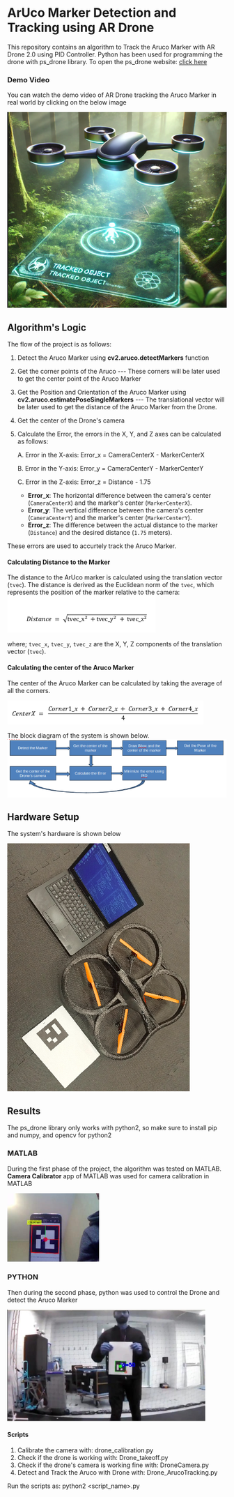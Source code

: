 # ArUco Marker Detection and Tracking using AR Drone
This repository contains an algorithm to Track the Aruco Marker with AR Drone 2.0 using PID Controller. Python has been used for programming the drone with ps_drone library. To open the ps_drone website: [click here](https://www.playsheep.de/drone/downloads.html) 


### Demo Video
You can watch the demo video of AR Drone tracking the Aruco Marker in real world by clicking on the below image

[![Watch the video](https://github.com/EhtishamAshraf/ArucoFollowingDrone/blob/c25abcaccf74ba185d958678957f8a6b36fb66d2/Images/drone_jungle.png)](https://youtu.be/UkY-DLqm0hI)

## Algorithm's Logic
The flow of the project is as follows:
1. Detect the Aruco Marker using **cv2.aruco.detectMarkers** function
2. Get the corner points of the Aruco --- These corners will be later used to get the center point of the Aruco Marker
3. Get the Position and Orientation of the Aruco Marker using **cv2.aruco.estimatePoseSingleMarkers** --- The translational 
   vector will be later used to get the distance of the Aruco Marker from the Drone.
4. Get the center of the Drone's camera
5. Calculate the Error, the errors in the X, Y, and Z axes can be calculated as follows:
   
      A.   Error in the X-axis: Error_x = CameraCenterX - MarkerCenterX
      
      B.   Error in the Y-axis: Error_y = CameraCenterY - MarkerCenterY
      
      C.   Error in the Z-axis: Error_z = Distance - 1.75
      
      - **Error_x**: The horizontal difference between the camera's center (`CameraCenterX`) and the marker's center (`MarkerCenterX`).
      - **Error_y**: The vertical difference between the camera's center (`CameraCenterY`) and the marker's center (`MarkerCenterY`).
      - **Error_z**: The difference between the actual distance to the marker (`Distance`) and the desired distance (`1.75` meters).

These errors are used to accurtely track the Aruco Marker.

#### Calculating Distance to the Marker

The distance to the ArUco marker is calculated using the translation vector (`tvec`). The distance is derived as the Euclidean norm of the `tvec`, which represents the position of the marker relative to the camera:
![distance of the aruco](https://github.com/EhtishamAshraf/ArucoFollowingDrone/blob/4e5d59b21460ec55a24e7cb632fc79da25173535/Images/distance_formula.png)

where; `tvec_x`, `tvec_y`, `tvec_z` are the X, Y, Z components of the translation vector (`tvec`).


#### Calculating the center of the Aruco Marker
The center of the Aruco Marker can be calculated by taking the average of all the corners.

![aruco center](https://github.com/EhtishamAshraf/ArucoFollowingDrone/blob/4e5d59b21460ec55a24e7cb632fc79da25173535/Images/aruco_center.png)

The block diagram of the system is shown below.
![block diagram](https://github.com/EhtishamAshraf/ArucoFollowingDrone/blob/b0d19a1f7c5dd784b1484c347183dc4f639fa1e5/Images/FLowchart.png)


## Hardware Setup
The system's hardware is shown below

![Hardware Setup](https://github.com/EhtishamAshraf/ArucoFollowingDrone/blob/c25abcaccf74ba185d958678957f8a6b36fb66d2/Images/drone_setup.png)

## Results
The ps_drone library only works with python2, so make sure to install pip and numpy, and opencv for python2

### MATLAB
During the first phase of the project, the algorithm was tested on MATLAB. **Camera Calibrator** app of MATLAB was used for camera calibration in MATLAB

![Matlab](https://github.com/EhtishamAshraf/ArucoFollowingDrone/blob/9aec3f104a6cf0c5605f08d6cd623814ee3e3d72/Images/Matlab_Aruco.png)

### PYTHON
Then during the second phase, python was used to control the Drone and detect the Aruco Marker

![Python](https://github.com/EhtishamAshraf/ArucoFollowingDrone/blob/9aec3f104a6cf0c5605f08d6cd623814ee3e3d72/Images/Python_Aruco.png)

#### Scripts
1. Calibrate the camera with: drone_calibration.py
2. Check if the drone is working with: Drone_takeoff.py
3. Check if the drone's camera is working fine with: DroneCamera.py
4. Detect and Track the Aruco with Drone with: Drone_ArucoTracking.py
   
Run the scripts as: python2 <script_name>.py
